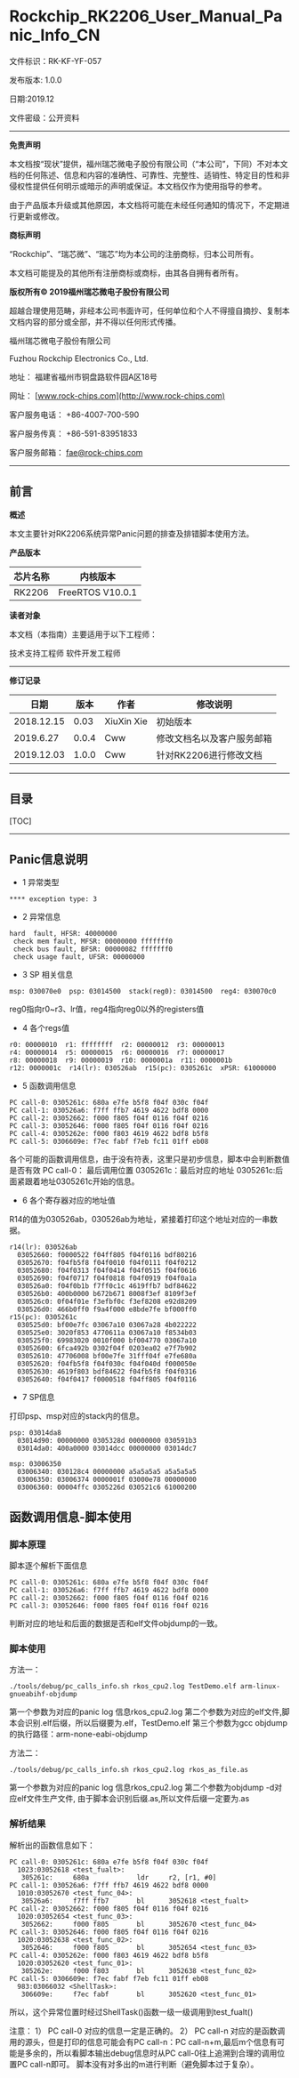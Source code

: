 # **Rockchip_RK2206_User_Manual_Panic_Info_CN**

文件标识：RK-KF-YF-057

发布版本: 1.0.0

日期:2019.12

文件密级：公开资料

---

**免责声明**

本文档按“现状”提供，福州瑞芯微电子股份有限公司（“本公司”，下同）不对本文档的任何陈述、信息和内容的准确性、可靠性、完整性、适销性、特定目的性和非侵权性提供任何明示或暗示的声明或保证。本文档仅作为使用指导的参考。

由于产品版本升级或其他原因，本文档将可能在未经任何通知的情况下，不定期进行更新或修改。

**商标声明**

“Rockchip”、“瑞芯微”、“瑞芯”均为本公司的注册商标，归本公司所有。

本文档可能提及的其他所有注册商标或商标，由其各自拥有者所有。

**版权所有© 2019福州瑞芯微电子股份有限公司**

超越合理使用范畴，非经本公司书面许可，任何单位和个人不得擅自摘抄、复制本文档内容的部分或全部，并不得以任何形式传播。

福州瑞芯微电子股份有限公司

Fuzhou Rockchip Electronics Co., Ltd.

地址：     福建省福州市铜盘路软件园A区18号

网址：     [www.rock-chips.com](http://www.rock-chips.com)

客户服务电话： +86-4007-700-590

客户服务传真： +86-591-83951833

客户服务邮箱： [fae@rock-chips.com](mailto:fae@rock-chips.com)

---

## **前言**

**概述**

本文主要针对RK2206系统异常Panic问题的排查及排错脚本使用方法。

**产品版本**

| **芯片名称** | **内核版本**    |
| ------------ | --------------- |
| RK2206       | FreeRTOS V10.0.1 |

**读者对象**

本文档（本指南）主要适用于以下工程师：

技术支持工程师
软件开发工程师

---

**修订记录**

| **日期**   | **版本** | **作者**   | **修改说明**               |
| ---------- | -------- | ---------- | -------------------------- |
| 2018.12.15 | 0.03     | XiuXin Xie | 初始版本                   |
| 2019.6.27  | 0.0.4    | Cww        | 修改文档名以及客户服务邮箱 |
| 2019.12.03 | 1.0.0    | Cww        | 针对RK2206进行修改文档|

---

## **目录**

[TOC]

---

## Panic信息说明

- 1 异常类型

```
**** exception type: 3
```

- 2 异常信息

```
hard  fault, HFSR: 40000000
 check mem fault, MFSR: 00000000 fffffff0
 check bus fault, BFSR: 00000082 fffffff0
 check usage fault, UFSR: 00000000
```

- 3 SP 相关信息

```
msp: 030070e0  psp: 03014500  stack(reg0): 03014500  reg4: 030070c0
```

reg0指向r0~r3、lr值，reg4指向reg0以外的registers值

- 4 各个regs值

```
r0: 00000010  r1: ffffffff  r2: 00000012  r3: 00000013
r4: 00000014  r5: 00000015  r6: 00000016  r7: 00000017
r8: 00000018  r9: 00000019  r10: 0000001a  r11: 0000001b
r12: 0000001c  r14(lr): 030526ab  r15(pc): 0305261c  xPSR: 61000000
```

- 5 函数调用信息

```
PC call-0: 0305261c: 680a e7fe b5f8 f04f 030c f04f
PC call-1: 030526a6: f7ff ffb7 4619 4622 bdf8 0000
PC call-2: 03052662: f000 f805 f04f 0116 f04f 0216
PC call-3: 03052646: f000 f805 f04f 0116 f04f 0216
PC call-4: 0305262e: f000 f803 4619 4622 bdf8 b5f8
PC call-5: 0306609e: f7ec fabf f7eb fc11 01ff eb08
```

各个可能的函数调用信息，由于没有符表，这里只是初步信息，脚本中会判断数值是否有效
PC call-0： 最后调用位置
0305261c：最后对应的地址
0305261c:后面紧跟着地址0305261c开始的信息。

- 6 各个寄存器对应的地址值

R14的值为030526ab，030526ab为地址，紧接着打印这个地址对应的一串数据。

```
r14(lr): 030526ab
  03052660: f0000522 f04ff805 f04f0116 bdf80216
  03052670: f04fb5f8 f04f0010 f04f0111 f04f0212
  03052680: f04f0313 f04f0414 f04f0515 f04f0616
  03052690: f04f0717 f04f0818 f04f0919 f04f0a1a
  030526a0: f04f0b1b f7ff0c1c 4619ffb7 bdf84622
  030526b0: 400b0000 b672b671 8008f3ef 8109f3ef
  030526c0: 0f04f01e f3efbf0c f3ef8208 e92d8209
  030526d0: 466b0ff0 f9a4f000 e8bde7fe bf000ff0
r15(pc): 0305261c
  030525d0: bf00e7fc 03067a10 03067a28 4b022222
  030525e0: 3020f853 4770611a 03067a10 f8534b03
  030525f0: 69983020 0010f000 bf004770 03067a10
  03052600: 6fca492b 0302f04f 0203ea02 e7f7b902
  03052610: 47706008 bf00e7fe 31fff04f e7fe680a
  03052620: f04fb5f8 f04f030c f04f040d f000050e
  03052630: 4619f803 bdf84622 f04fb5f8 f04f0316
  03052640: f04f0417 f0000518 f04ff805 f04f0116
```

- 7 SP信息

打印psp、msp对应的stack内的信息。

```
psp: 03014da8
  03014d90: 00000000 0305328d 00000000 030591b3
  03014da0: 400a0000 03014dcc 00000000 03014dc7

msp: 03006350
  03006340: 030128c4 00000000 a5a5a5a5 a5a5a5a5
  03006350: 03006374 0000001f 03000e78 00000000
  03006360: 00004ffc 0305226d 030521c6 61000200
```

## 函数调用信息-脚本使用

### 脚本原理

脚本逐个解析下面信息

```
PC call-0: 0305261c: 680a e7fe b5f8 f04f 030c f04f
PC call-1: 030526a6: f7ff ffb7 4619 4622 bdf8 0000
PC call-2: 03052662: f000 f805 f04f 0116 f04f 0216
PC call-3: 03052646: f000 f805 f04f 0116 f04f 0216
```

判断对应的地址和后面的数据是否和elf文件objdump的一致。

### 脚本使用

方法一：

```shell
./tools/debug/pc_calls_info.sh rkos_cpu2.log TestDemo.elf arm-linux-gnueabihf-objdump
```

第一个参数为对应的panic log 信息rkos_cpu2.log
第二个参数为对应的elf文件,脚本会识别.elf后缀，所以后缀要为.elf，TestDemo.elf
第三个参数为gcc objdump的执行路径：arm-none-eabi-objdump

方法二：

```shell
./tools/debug/pc_calls_info.sh rkos_cpu2.log rkos_as_file.as
```

第一个参数为对应的panic log 信息rkos_cpu2.log
第二个参数为objdump -d对应elf文件生产文件, 由于脚本会识别后缀.as,所以文件后缀一定要为.as

### 解析结果

解析出的函数信息如下：

```
PC call-0: 0305261c: 680a e7fe b5f8 f04f 030c f04f
  1023:03052618 <test_fualt>:
   305261c:     680a            ldr     r2, [r1, #0]
PC call-1: 030526a6: f7ff ffb7 4619 4622 bdf8 0000
  1010:03052670 <test_func_04>:
   30526a6:     f7ff ffb7       bl      3052618 <test_fualt>
PC call-2: 03052662: f000 f805 f04f 0116 f04f 0216
  1020:03052654 <test_func_03>:
   3052662:     f000 f805       bl      3052670 <test_func_04>
PC call-3: 03052646: f000 f805 f04f 0116 f04f 0216
  1020:03052638 <test_func_02>:
   3052646:     f000 f805       bl      3052654 <test_func_03>
PC call-4: 0305262e: f000 f803 4619 4622 bdf8 b5f8
  1020:03052620 <test_func_01>:
   305262e:     f000 f803       bl      3052638 <test_func_02>
PC call-5: 0306609e: f7ec fabf f7eb fc11 01ff eb08
  983:03066032 <ShellTask>:
   306609e:     f7ec fabf       bl      3052620 <test_func_01>
```

所以，这个异常位置时经过ShellTask()函数一级一级调用到test_fualt()

注意：
1） PC call-0 对应的信息一定是正确的。
2） PC call-n 对应的是函数调用的源头，但是打印的信息可能会有PC call-n：PC call-n+m,最后m个信息有可能是多余的，所以看脚本输出debug信息时从PC call-0往上追溯到合理的调用位置PC call-n即可。
脚本没有对多出的m进行判断（避免脚本过于复杂）。
